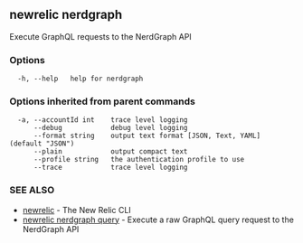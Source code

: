 ## newrelic nerdgraph

Execute GraphQL requests to the NerdGraph API

### Options

```
  -h, --help   help for nerdgraph
```

### Options inherited from parent commands

```
  -a, --accountId int    trace level logging
      --debug            debug level logging
      --format string    output text format [JSON, Text, YAML] (default "JSON")
      --plain            output compact text
      --profile string   the authentication profile to use
      --trace            trace level logging
```

### SEE ALSO

* [newrelic](newrelic.md)	 - The New Relic CLI
* [newrelic nerdgraph query](newrelic_nerdgraph_query.md)	 - Execute a raw GraphQL query request to the NerdGraph API

